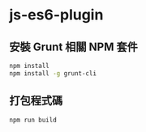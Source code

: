 # js-es6-plugin

## 安裝 Grunt 相關 NPM 套件

```bash
npm install
npm install -g grunt-cli
```

## 打包程式碼

```bash
npm run build
```
